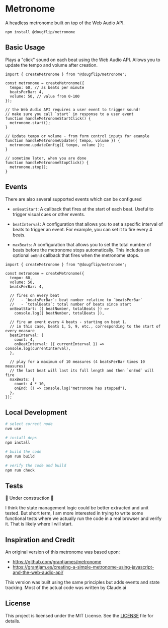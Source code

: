 # Metronome

A headless metronome built on top of the Web Audio API.

```
npm install @dougflip/metronome
```

## Basic Usage

Plays a "click" sound on each beat using the Web Audio API.
Allows you to update the tempo and volume after creation.

```tsx
import { createMetronome } from "@dougflip/metronome";

const metronome = createMetronome({
  tempo: 60, // as beats per minute
  beatsPerBar: 4,
  volume: 50, // value from 0-100
});

// the Web Audio API requires a user event to trigger sound!
// make sure you call `start` in response to a user event
function handleMetronomeStartClick() {
  metronome.start();
}

// Update tempo or volume - from form control inputs for example
function handleMetronomeUpdate({ tempo, volume }) {
  metronome.updateConfig({ tempo, volume });
}

// sometime later, when you are done
function handleMetronomeStopClick() {
  metronome.stop();
}
```

## Events

There are also several supported events which can be configured

- `onBeatStart`: A callback that fires at the start of each beat.
  Useful to trigger visual cues or other events.

- `beatInterval`: A configuration that allows you to set a specific interval of beats
  to trigger an event. For example, you can set it to fire every 4 beats.

- `maxBeats`: A configuration that allows you to set the total number of beats
  before the metronome stops automatically.
  This includes an optional `onEnd` callback that fires when the metronome stops.

```tsx
import { createMetronome } from "@dougflip/metronome";

const metronome = createMetronome({
  tempo: 60,
  volume: 50,
  beatsPerBar: 4,

  // fires on every beat
  //   - `beatsPerBar`: beat number relative to `beatsPerBar`
  //   - `totalBeats`: total number of beats since start
  onBeatStart: ({ beatNumber, totalBeats }) =>
    console.log({ beatNumber, totalBeats }),

  // fire an event every 4 beats - starting on beat 1.
  // in this case, beats 1, 5, 9, etc., corresponding to the start of every measure
  beatInterval: {
    count: 4,
    onBeatInterval: ({ currentInterval }) => console.log(currentInterval),
  },

  // play for a maximum of 10 measures (4 beatsPerBar times 10 measures)
  // the last beat will last its full length and then `onEnd` will fire
  maxBeats: {
    count: 4 * 10,
    onEnd: () => console.log("metronome has stopped"),
  },
});
```

## Local Development

```sh
# select correct node
nvm use

# install deps
npm install

# build the code
npm run build

# verify the code and build
npm run check
```

## Tests

👷 Under construction 👷

I think the state management logic could be better extracted and unit tested.
But short term, I am more interested in trying to write some functional tests
where we actually run the code in a real browser and verify it.
That is likely where I will start.

## Inspiration and Credit

An original version of this metronome was based upon:

- https://github.com/grantjames/metronome
- https://grantjam.es/creating-a-simple-metronome-using-javascript-and-the-web-audio-api/

This version was built using the same principles but adds events and state tracking.
Most of the actual code was written by Claude.ai

## License

This project is licensed under the MIT License. See the [LICENSE](./LICENSE) file for details.
